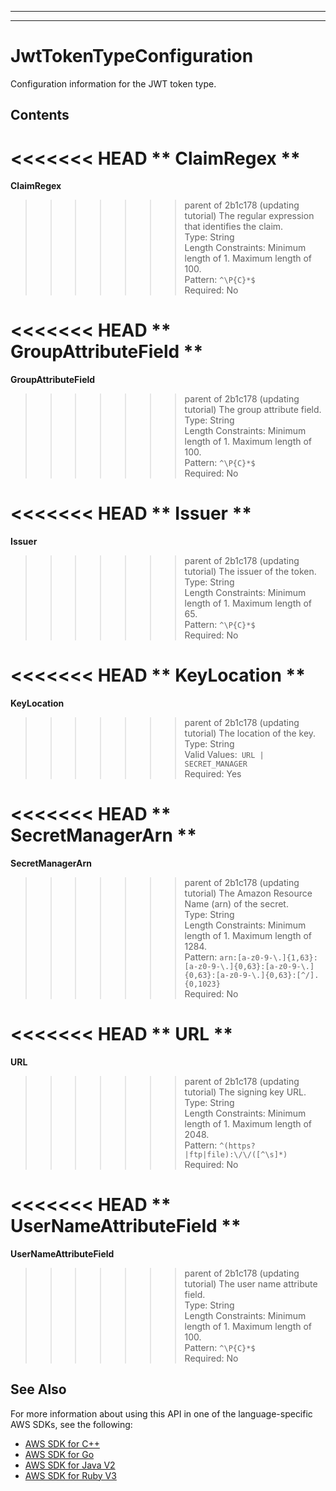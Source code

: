 --------

--------

# JwtTokenTypeConfiguration<a name="API_JwtTokenTypeConfiguration"></a>

Configuration information for the JWT token type\.

## Contents<a name="API_JwtTokenTypeConfiguration_Contents"></a>

<<<<<<< HEAD
 ** ClaimRegex **   <a name="Kendra-Type-JwtTokenTypeConfiguration-ClaimRegex"></a>
=======
 **ClaimRegex**   <a name="Kendra-Type-JwtTokenTypeConfiguration-ClaimRegex"></a>
>>>>>>> parent of 2b1c178 (updating tutorial)
The regular expression that identifies the claim\.  
Type: String  
Length Constraints: Minimum length of 1\. Maximum length of 100\.  
Pattern: `^\P{C}*$`   
Required: No

<<<<<<< HEAD
 ** GroupAttributeField **   <a name="Kendra-Type-JwtTokenTypeConfiguration-GroupAttributeField"></a>
=======
 **GroupAttributeField**   <a name="Kendra-Type-JwtTokenTypeConfiguration-GroupAttributeField"></a>
>>>>>>> parent of 2b1c178 (updating tutorial)
The group attribute field\.  
Type: String  
Length Constraints: Minimum length of 1\. Maximum length of 100\.  
Pattern: `^\P{C}*$`   
Required: No

<<<<<<< HEAD
 ** Issuer **   <a name="Kendra-Type-JwtTokenTypeConfiguration-Issuer"></a>
=======
 **Issuer**   <a name="Kendra-Type-JwtTokenTypeConfiguration-Issuer"></a>
>>>>>>> parent of 2b1c178 (updating tutorial)
The issuer of the token\.  
Type: String  
Length Constraints: Minimum length of 1\. Maximum length of 65\.  
Pattern: `^\P{C}*$`   
Required: No

<<<<<<< HEAD
 ** KeyLocation **   <a name="Kendra-Type-JwtTokenTypeConfiguration-KeyLocation"></a>
=======
 **KeyLocation**   <a name="Kendra-Type-JwtTokenTypeConfiguration-KeyLocation"></a>
>>>>>>> parent of 2b1c178 (updating tutorial)
The location of the key\.  
Type: String  
Valid Values:` URL | SECRET_MANAGER`   
Required: Yes

<<<<<<< HEAD
 ** SecretManagerArn **   <a name="Kendra-Type-JwtTokenTypeConfiguration-SecretManagerArn"></a>
=======
 **SecretManagerArn**   <a name="Kendra-Type-JwtTokenTypeConfiguration-SecretManagerArn"></a>
>>>>>>> parent of 2b1c178 (updating tutorial)
The Amazon Resource Name \(arn\) of the secret\.  
Type: String  
Length Constraints: Minimum length of 1\. Maximum length of 1284\.  
Pattern: `arn:[a-z0-9-\.]{1,63}:[a-z0-9-\.]{0,63}:[a-z0-9-\.]{0,63}:[a-z0-9-\.]{0,63}:[^/].{0,1023}`   
Required: No

<<<<<<< HEAD
 ** URL **   <a name="Kendra-Type-JwtTokenTypeConfiguration-URL"></a>
=======
 **URL**   <a name="Kendra-Type-JwtTokenTypeConfiguration-URL"></a>
>>>>>>> parent of 2b1c178 (updating tutorial)
The signing key URL\.  
Type: String  
Length Constraints: Minimum length of 1\. Maximum length of 2048\.  
Pattern: `^(https?|ftp|file):\/\/([^\s]*)`   
Required: No

<<<<<<< HEAD
 ** UserNameAttributeField **   <a name="Kendra-Type-JwtTokenTypeConfiguration-UserNameAttributeField"></a>
=======
 **UserNameAttributeField**   <a name="Kendra-Type-JwtTokenTypeConfiguration-UserNameAttributeField"></a>
>>>>>>> parent of 2b1c178 (updating tutorial)
The user name attribute field\.  
Type: String  
Length Constraints: Minimum length of 1\. Maximum length of 100\.  
Pattern: `^\P{C}*$`   
Required: No

## See Also<a name="API_JwtTokenTypeConfiguration_SeeAlso"></a>

For more information about using this API in one of the language\-specific AWS SDKs, see the following:
+  [ AWS SDK for C\+\+](https://docs.aws.amazon.com/goto/SdkForCpp/kendra-2019-02-03/JwtTokenTypeConfiguration) 
+  [ AWS SDK for Go](https://docs.aws.amazon.com/goto/SdkForGoV1/kendra-2019-02-03/JwtTokenTypeConfiguration) 
+  [ AWS SDK for Java V2](https://docs.aws.amazon.com/goto/SdkForJavaV2/kendra-2019-02-03/JwtTokenTypeConfiguration) 
+  [ AWS SDK for Ruby V3](https://docs.aws.amazon.com/goto/SdkForRubyV3/kendra-2019-02-03/JwtTokenTypeConfiguration) 